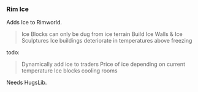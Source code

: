 ### Rim Ice ###

Adds Ice to Rimworld.

> Ice Blocks can only be dug from ice terrain
> Build Ice Walls & Ice Sculptures
> Ice buildings deteriorate in temperatures above freezing

todo:

> Dynamically add ice to traders
> Price of ice depending on current temperature
> Ice blocks cooling rooms

Needs HugsLib.